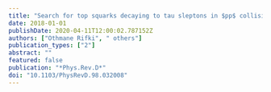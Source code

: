 ```yaml
---
title: "Search for top squarks decaying to tau sleptons in $pp$ collisions at  $sqrts= 13$ TeV with the ATLAS detector"
date: 2018-01-01
publishDate: 2020-04-11T12:00:02.787152Z
authors: ["Othmane Rifki", " others"]
publication_types: ["2"]
abstract: ""
featured: false
publication: "*Phys.Rev.D*"
doi: "10.1103/PhysRevD.98.032008"
---
```


